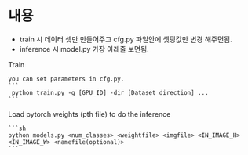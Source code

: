 # 내용
* train 시 데이터 셋만 만들어주고 cfg.py 파일안에 셋팅값만 변경 해주면됨.
* inference 시 model.py 가장 아래줄 보면됨.

Train

    you can set parameters in cfg.py.
    ```
     python train.py -g [GPU_ID] -dir [Dataset direction] ...
    ```
    
Load pytorch weights (pth file) to do the inference

    ```sh
    python models.py <num_classes> <weightfile> <imgfile> <IN_IMAGE_H> <IN_IMAGE_W> <namefile(optional)>
    ```
